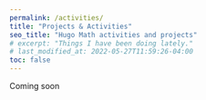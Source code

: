 ```yaml
---
permalink: /activities/
title: "Projects & Activities"
seo_title: "Hugo Math activities and projects"
# excerpt: "Things I have been doing lately."
# last_modified_at: 2022-05-27T11:59:26-04:00
toc: false
---
```


Coming soon






